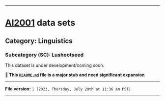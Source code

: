 
***

# [AI2001](https://github.com/seanpm2001/AI2001/) data sets

## Category: Linguistics

### Subcategory (SC): Lushootseed

This dataset is under development/coming soon.

**🌱️ This [`README.md`](/README.md) file is a major stub and need significant expansion**

***

**File version:** `1 (2023, Thursday, July 20th at 11:36 am PST)`

***

